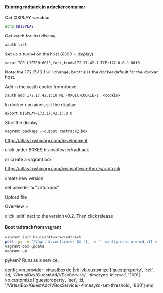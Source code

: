 #### Running radtrack in a docker container

Get DISPLAY variable:

```bash
echo $DISPLAY
```

Get xauth for that display

```bash
xauth list
```

Set up a tunnel on the host (6000 + display):

```
socat TCP-LISTEN:6010,fork,bind=172.17.42.1 TCP:127.0.0.1:6010
```

Note: the 172.17.42.1 will change, but this is the docker default for the docker host.

Add in the xauth cookie from above:

```
xauth add 172.17.42.1:10 MIT-MAGIC-COOKIE-1  <cookie>
```

In docker container, set the display:

```
export DISPLAY=172.17.42.1:10.0
```

Start the display.

```
vagrant package --output radtrack2.box
```

https://atlas.hashicorp.com/development

click under BOXES biviosoftwaer/radtrack

or create a vagrant box

https://atlas.hashicorp.com/biviosoftware/boxes/radtrack

create new version

set provider to "virtualbox"

Upload file

Overview >

click 'edit' next to the version v0.2. Then click release

#### Boot radtrack from vagrant

```bash
vagrant init biviosoftware/radtrack
perl -pi -e '/Vagrant.configure/ && ($_ .= "  config.ssh.forward_x11 = true\n")' Vagrantfile
vagrant box update
vagrant up
```

pykern? Runs as a service.

config.vm.provider :virtualbox do |vb|
vb.customize ['guestproperty', 'set', :id, '/VirtualBox/GuestAdd/VBoxService/--timesync-interval', '500']
vb.customize ['guestproperty', 'set', :id, '/VirtualBox/GuestAdd/VBoxService/--timesync-set-threshold', '800']
  end
